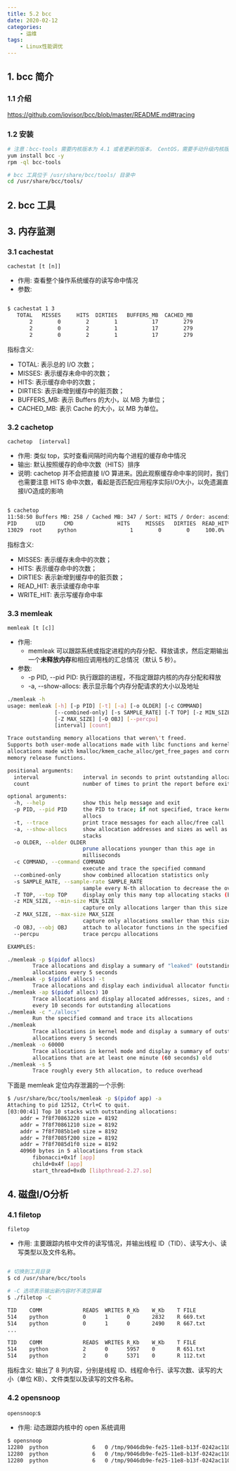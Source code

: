 ```yaml
---
title: 5.2 bcc
date: 2020-02-12
categories:
    - 运维
tags:
    - Linux性能调优
---
```


<!-- more -->


## 1. bcc 简介

### 1.1 介绍
https://github.com/iovisor/bcc/blob/master/README.md#tracing

### 1.2 安装
```bash
# 注意：bcc-tools 需要内核版本为 4.1 或者更新的版本， CentOS，需要手动升级内核版本后再安装。
yum install bcc -y
rpm -ql bcc-tools

# bcc 工具位于 /usr/share/bcc/tools/ 目录中
cd /usr/share/bcc/tools/

```

## 2. bcc 工具

## 3. 内存监测
### 3.1 cachestat
`cachestat [t [n]]`
- 作用: 查看整个操作系统缓存的读写命中情况
- 参数:

```bash

$ cachestat 1 3
   TOTAL   MISSES     HITS  DIRTIES   BUFFERS_MB  CACHED_MB
       2        0        2        1           17        279
       2        0        2        1           17        279
       2        0        2        1           17        279 
```

指标含义:
- TOTAL: 表示总的 I/O 次数；
- MISSES: 表示缓存未命中的次数；
- HITS: 表示缓存命中的次数；
- DIRTIES: 表示新增到缓存中的脏页数；
- BUFFERS_MB: 表示 Buffers 的大小，以 MB 为单位；
- CACHED_MB: 表示 Cache 的大小，以 MB 为单位。

### 3.2 cachetop
`cachetop  [interval]`
- 作用: 类似 top，实时查看间隔时间内每个进程的缓存命中情况
- 输出: 默认按照缓存的命中次数（HITS）排序
- 说明: cachetop 并不会把直接 I/O 算进来。因此观察缓存命中率的同时，我们也需要注意 HITS 命中次数，看起是否匹配应用程序实际I/O大小，以免遗漏直接I/O造成的影响

```bash

$ cachetop
11:58:50 Buffers MB: 258 / Cached MB: 347 / Sort: HITS / Order: ascending
PID      UID      CMD              HITS     MISSES   DIRTIES  READ_HIT%  WRITE_HIT%
13029  root     python                 1        0        0     100.0%       0.0%
```
指标含义:
- MISSES: 表示缓存未命中的次数；
- HITS: 表示缓存命中的次数；
- DIRTIES: 表示新增到缓存中的脏页数；
- READ_HIT: 表示读缓存命中率
- WRITE_HIT: 表示写缓存命中率


### 3.3 memleak
`memleak [t [c]]`
- 作用: 
    - memleak 可以跟踪系统或指定进程的内存分配、释放请求，然后定期输出一个**未释放内存**和相应调用栈的汇总情况（默认 5 秒）。
- 参数:
    - -p PID, --pid PID: 执行跟踪的进程，不指定跟踪内核的内存分配和释放
    - -a, --show-allocs: 表示显示每个内存分配请求的大小以及地址


```bash
./memleak -h
usage: memleak [-h] [-p PID] [-t] [-a] [-o OLDER] [-c COMMAND]
               [--combined-only] [-s SAMPLE_RATE] [-T TOP] [-z MIN_SIZE]
               [-Z MAX_SIZE] [-O OBJ] [--percpu]
               [interval] [count]

Trace outstanding memory allocations that weren\'t freed.
Supports both user-mode allocations made with libc functions and kernel-mode
allocations made with kmalloc/kmem_cache_alloc/get_free_pages and corresponding
memory release functions.

positional arguments:
  interval              interval in seconds to print outstanding allocations
  count                 number of times to print the report before exiting

optional arguments:
  -h, --help            show this help message and exit
  -p PID, --pid PID     the PID to trace; if not specified, trace kernel
                        allocs
  -t, --trace           print trace messages for each alloc/free call
  -a, --show-allocs     show allocation addresses and sizes as well as call
                        stacks
  -o OLDER, --older OLDER
                        prune allocations younger than this age in
                        milliseconds
  -c COMMAND, --command COMMAND
                        execute and trace the specified command
  --combined-only       show combined allocation statistics only
  -s SAMPLE_RATE, --sample-rate SAMPLE_RATE
                        sample every N-th allocation to decrease the overhead
  -T TOP, --top TOP     display only this many top allocating stacks (by size)
  -z MIN_SIZE, --min-size MIN_SIZE
                        capture only allocations larger than this size
  -Z MAX_SIZE, --max-size MAX_SIZE
                        capture only allocations smaller than this size
  -O OBJ, --obj OBJ     attach to allocator functions in the specified object
  --percpu              trace percpu allocations

EXAMPLES:

./memleak -p $(pidof allocs)
        Trace allocations and display a summary of "leaked" (outstanding)
        allocations every 5 seconds
./memleak -p $(pidof allocs) -t
        Trace allocations and display each individual allocator function call
./memleak -ap $(pidof allocs) 10
        Trace allocations and display allocated addresses, sizes, and stacks
        every 10 seconds for outstanding allocations
./memleak -c "./allocs"
        Run the specified command and trace its allocations
./memleak
        Trace allocations in kernel mode and display a summary of outstanding
        allocations every 5 seconds
./memleak -o 60000
        Trace allocations in kernel mode and display a summary of outstanding
        allocations that are at least one minute (60 seconds) old
./memleak -s 5
        Trace roughly every 5th allocation, to reduce overhead

```

下面是 memleak 定位内存泄漏的一个示例:
```bash
$ /usr/share/bcc/tools/memleak -p $(pidof app) -a
Attaching to pid 12512, Ctrl+C to quit.
[03:00:41] Top 10 stacks with outstanding allocations:
    addr = 7f8f70863220 size = 8192
    addr = 7f8f70861210 size = 8192
    addr = 7f8f7085b1e0 size = 8192
    addr = 7f8f7085f200 size = 8192
    addr = 7f8f7085d1f0 size = 8192
    40960 bytes in 5 allocations from stack
        fibonacci+0x1f [app]
        child+0x4f [app]
        start_thread+0xdb [libpthread-2.27.so] 
```

## 4. 磁盘I/O分析
### 4.1 filetop
`filetop`
- 作用: 主要跟踪内核中文件的读写情况，并输出线程 ID（TID）、读写大小、读写类型以及文件名称。

```bash

# 切换到工具目录 
$ cd /usr/share/bcc/tools 

# -C 选项表示输出新内容时不清空屏幕 
$ ./filetop -C 

TID    COMM             READS  WRITES R_Kb    W_Kb    T FILE 
514    python           0      1      0       2832    R 669.txt 
514    python           0      1      0       2490    R 667.txt 
...

TID    COMM             READS  WRITES R_Kb    W_Kb    T FILE 
514    python           2      0      5957    0       R 651.txt 
514    python           2      0      5371    0       R 112.txt 
```
 指标含义: 输出了 8 列内容，分别是线程 ID、线程命令行、读写次数、读写的大小（单位 KB）、文件类型以及读写的文件名称。

### 4.2 opensnoop
`opensnoop`:s
- 作用: 动态跟踪内核中的 open 系统调用

```bash
$ opensnoop 
12280  python              6   0 /tmp/9046db9e-fe25-11e8-b13f-0242ac110002/650.txt 
12280  python              6   0 /tmp/9046db9e-fe25-11e8-b13f-0242ac110002/651.txt 
12280  python              6   0 /tmp/9046db9e-fe25-11e8-b13f-0242ac110002/652.txt 
```